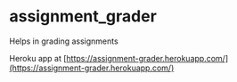 # assignment_grader
Helps in grading assignments

Heroku app at [https://assignment-grader.herokuapp.com/](https://assignment-grader.herokuapp.com/)